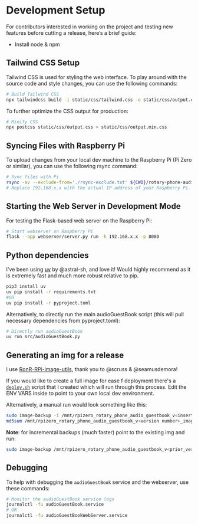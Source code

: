# Development Setup

For contributors interested in working on the project and testing new features before cutting a release, here’s a brief guide:

- Install node & npm

## Tailwind CSS Setup

Tailwind CSS is used for styling the web interface. To play around with the source code and style changes, you can use the following commands:

```bash
# Build Tailwind CSS
npx tailwindcss build -i static/css/tailwind.css -o static/css/output.css
```

To further optimize the CSS output for production:

```bash
# Minify CSS
npx postcss static/css/output.css > static/css/output.min.css
```

## Syncing Files with Raspberry Pi

To upload changes from your local dev machine to the Raspberry Pi (Pi Zero or similar), you can use the following rsync command:

```bash
# Sync files with Pi
rsync -av --exclude-from='./rsync-exclude.txt' ${CWD}/rotary-phone-audio-guestbook admin@192.168.x.x:/home/admin
# Replace 192.168.x.x with the actual IP address of your Raspberry Pi.
```

## Starting the Web Server in Development Mode

For testing the Flask-based web server on the Raspberry Pi:

```bash
# Start webserver on Raspberry Pi
flask --app webserver/server.py run -h 192.168.x.x -p 8080
```

## Python dependencies

I've been using [uv](https://github.com/astral-sh/uv) by @astral-sh, and love it! Would highly recommend as it is extremely fast and much more robust relative to pip.

```bash
pip3 install uv
uv pip install -r requirements.txt
#OR
uv pip install -r pyproject.toml
```

Alternatively, to directly run the main audioGuestBook script (this will pull necessary dependencies from pyproject.toml):

```bash
# Directly run audioGuestBook
uv run src/audioGuestBook.py
```

## Generating an img for a release

I use [RonR-RPi-image-utils](https://github.com/seamusdemora/RonR-RPi-image-utils), thank you to @scruss & @seamusdemora!

If you would like to create a full image for ease f deployment there's a [`deploy.sh`](deploy.sh) script that I created which will run through this process. Edit the ENV VARS inside to point to your own local dev environment.

Alternatively, a manual run would look something like this:

```bash
sudo image-backup -i /mnt/rpizero_rotary_phone_audio_guestbook_v<insert_incremental_version_number_here>_imagebackup.img
md5sum /mnt/rpizero_rotary_phone_audio_guestbook_v<version number>_imagebackup.img
```

**Note**: for incremental backups (much faster) point to the existing img and run:

```sh
sudo image-backup /mnt/rpizero_rotary_phone_audio_guestbook_v<prior_version_number>_imagebackup.img
```

## Debugging

To help with debugging the `audioGuestBook` service and the webserver, use these commands:

```bash
# Monitor the audioGuestBook service logs
journalctl -fu audioGuestBook.service
# OR
journalctl -fu audioGuestBookWebServer.service
```
